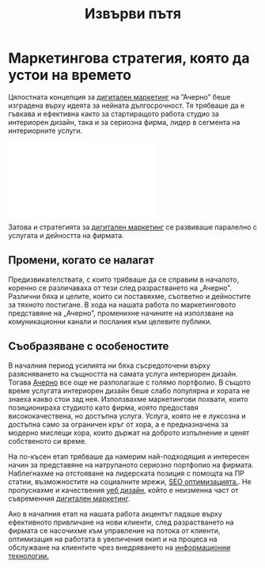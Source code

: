 ﻿---
layout: post
order: 0
rel: /about/acherno/marketing
service: /services/marketing
project: /portfolio/acherno
header: compact
display: subject cover
title: Извърви пътя
description: Цялостната концепция за дигитален маркетинг на Ачерно беше изградена върху идеята за нейната дългосрочност.
image: /business/acherno/digital-marketing.jpg
summary: Цялостната концепция за дигитален маркетинг на Ачерно беше изградена върху идеята за нейната дългосрочност. Тя трябваше да е гъвкава и ефективна както за стартиращото работа студио за интериорен дизайн, така и за сериозна фирма, лидер в сегмента на интериорните услуги.
featured: true
featuredOrder: 10
---
# Маркетингова стратегия, която да устои на времето
Цялостната концепция за [дигитален маркетинг](./../../маркетинг/дигитална-маркетинг-стратегия.html) на ”Ачерно” беше изградена върху идеята за нейната дългосрочност. Тя трябваше да е гъвкава и ефективна както за стартиращото работа студио за интериорен дизайн, така и за сериозна фирма, лидер в сегмента на интериорните услуги. 

<iframe  data-aspect="0.5625" src="//www.youtube.com/embed/ZDe_DfFaR2Y?rel=0" frameborder="0" allowfullscreen></iframe>

Затова и стратегията за [дигитален маркетинг](./../../маркетинг/дигитална-маркетинг-стратегия.html) се развиваше паралелно с услугата и дейността на фирмата.

## Промени, когато се налагат
Предизвикателствата, с които трябваше да се справим в началото, коренно се различаваха от тези след разрастването на „Ачерно”. Различни бяха и целите, които си поставяхме, съответно и дейностите за тяхното постигане. В хода на нашата работа по маркетинговото представяне на „Ачерно”, променихне начините на използване на комуникационни канали и послания към целевите публики.

## Съобразяване с особеностите
В началния период усилията ни бяха съсредоточени върху разясняването на същността на самата услуга интериорен дизайн. Тогава [Ачерно](http://acherno.bg) все още не разполагаше с голямо портфолио. В същото време услугата интериорен дизайн беше слабо популярна и хората не знаеха какво стои зад нея. Използвахме маркетингови похвати, които позиционираха студиото като фирма, която предоставя висококачествена, но достъпна услуга. Услуга, която не е луксозна и достъпна само за ограничен кръг от хора, а е предназначена за модерно мислещи хора, които държат на доброто изпълнение и ценят собственото си време.

На по-късен етап трябваше да намерим най-подходящия и интересен начин за представяне на натрупаното сериозно портфолио на фирмата. Наблегнахме на отстояване на лидерската позиция с помощта на ПР статии, възможностите на социалните мрежи, [SEO оптимизацията.](./../../маркетинг/оптимизация.html). Не пропуснахме и качествения [уеб дизайн](./../../маркетинг/уеб-дизайн.html), който е неизменна част от съвременния [дигитален маркетинг](./../../маркетинг/дигитална-маркетинг-стратегия.html).

Ако в началния етап на нашата работа акцентът падаше върху ефективното привличане на нови клиенти, след разрастването на фирмата се насочихме към управление на потока от клиенти, оптимизация на работата в увеличения екип и на процеса на обслужване на клиентите чрез внедряването на [информационни технологии.](./../../маркетинг/информационни-технологии.html) 